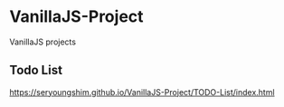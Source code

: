 # VanillaJS-Project
VanillaJS projects
## Todo List
https://seryoungshim.github.io/VanillaJS-Project/TODO-List/index.html

